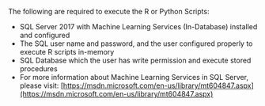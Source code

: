 The following are required to execute the R or Python Scripts:

- SQL Server 2017 with Machine Learning Services (In-Database) installed and configured
- The SQL user name and password, and the user configured properly to execute R scripts in-memory
- SQL Database which the user has write permission and execute stored procedures
- For more information about Machine Learning Services in SQL Server, please visit: [https://msdn.microsoft.com/en-us/library/mt604847.aspx](https://msdn.microsoft.com/en-us/library/mt604847.aspx)